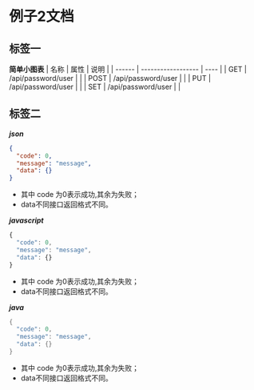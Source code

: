 # 例子2文档 
## 标签一
**简单小图表**
|  名称  |       属性         | 说明  |
| ------ | ------------------ | ---- |
| GET    | /api/password/user |      |
| POST   | /api/password/user |      |
| PUT    | /api/password/user |      |
| SET    | /api/password/user |      |
  
## 标签二

***json***
```json
{
  "code": 0,
  "message": "message",
  "data": {}
}
```
- 其中 code 为0表示成功,其余为失败；
- data不同接口返回格式不同。

***javascript***
```javascript
{
  "code": 0,
  "message": "message",
  "data": {}
} 
```
- 其中 code 为0表示成功,其余为失败；
- data不同接口返回格式不同。

***java***
```java
{
  "code": 0,
  "message": "message",
  "data": {}
}
```
- 其中 code 为0表示成功,其余为失败；
- data不同接口返回格式不同。